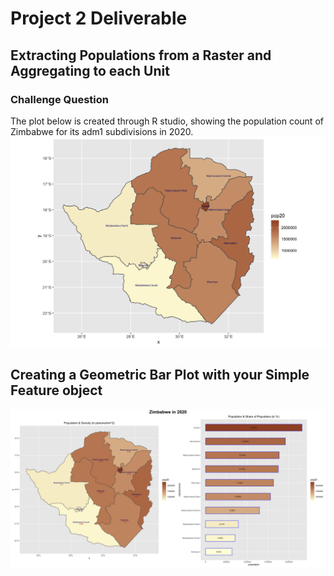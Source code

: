 # Project 2 Deliverable 

## Extracting Populations from a Raster and Aggregating to each Unit 
### Challenge Question 

The plot below is created through R studio, showing the population count of Zimbabwe for its adm1 subdivisions in 2020.
![](zwe_adm1_pop20.png)

## Creating a Geometric Bar Plot with your Simple Feature object
![](zimbabwe.png)
